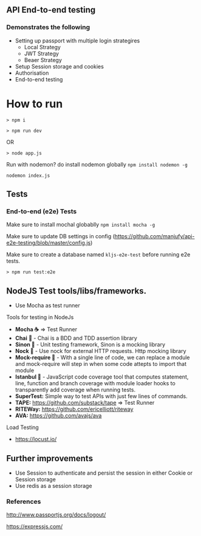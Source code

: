 ## API End-to-end testing 

### Demonstrates the following
- Setting up passport with multiple login strategires
    - Local Strategy
    - JWT Strategy
    - Beaer Strategy
- Setup Session storage and cookies
- Authorisation
- End-to-end testing

# How to run

`> npm i`

`> npm run dev`

OR 

`> node app.js`

Run with nodemon?  do install nodemon globally `npm install nodemon -g`

`nodemon index.js`

## Tests

### End-to-end (e2e) Tests

Make sure to install mochal globablly `npm install mocha -g`

Make sure to update DB settings in config (https://github.com/manjufy/api-e2e-testing/blob/master/config.js)

Make sure to create a database named `kljs-e2e-test` before running e2e tests.

`> npm run test:e2e`

## NodeJS Test tools/libs/frameworks.

- Use Mocha as test runner

Tools for testing in NodeJs

- **Mocha ☕** => Test Runner
- **Chai** 🥃 - Chai is a BDD and TDD assertion library
- **Sinon 🧙‍** - Unit testing framework, Sinon is a mocking library
- **Nock 🔮** - Use nock for external HTTP requests. Http mocking library
- **Mock-require 🎩** - With a single line of code, we can replace a module and mock-require will step in when some code attepts to import that module
- **Istanbul 🔭** - JavaScript code coverage tool that computes statement, line, function and branch coverage with module loader hooks to transparently add coverage when running tests.
- **SuperTest:**  Simple way to test APIs with just few lines of commands.
- **TAPE:** https://github.com/substack/tape => Test Runner
- **RITEWay:** https://github.com/ericelliott/riteway
- **AVA:** https://github.com/avajs/ava

Load Testing

- https://locust.io/

## Further improvements

- Use Session to authenticate and persist the session in either Cookie or Session storage
- Use redis as a session storage

### References

http://www.passportjs.org/docs/logout/

https://expressjs.com/

